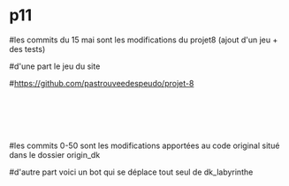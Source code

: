 # p11

#les commits du 15 mai sont les modifications du projet8 (ajout d'un jeu + des tests)

#d'une part le jeu du site

#https://github.com/pastrouveedespeudo/projet-8


<br><br><br><br>


#les commits 0-50 sont les modifications apportées au code original situé dans le dossier origin_dk


#d'autre part voici un bot qui se déplace tout seul de dk_labyrinthe


